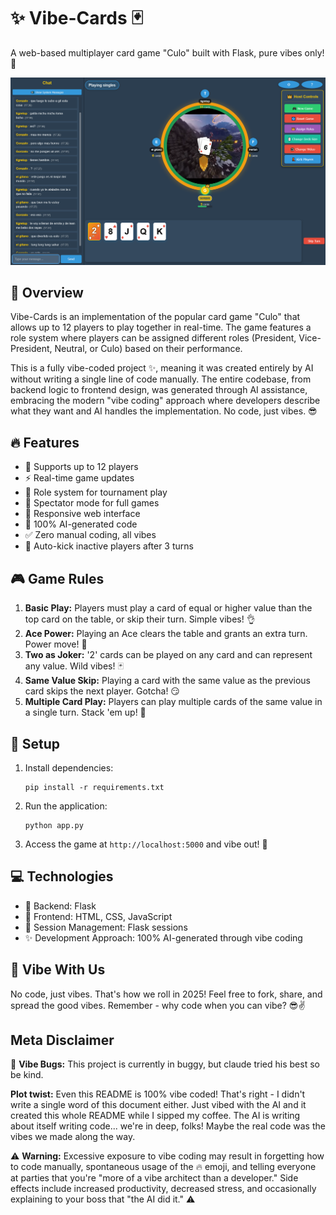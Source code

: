 # ✨ Vibe-Cards 🃏

A web-based multiplayer card game "Culo" built with Flask, pure vibes only! 💯

![Game Screenshot](screenshot.png)

## 🌟 Overview

Vibe-Cards is an implementation of the popular card game "Culo" that allows up to 12 players to play together in real-time. The game features a role system where players can be assigned different roles (President, Vice-President, Neutral, or Culo) based on their performance.

This is a fully vibe-coded project ✨, meaning it was created entirely by AI without writing a single line of code manually. The entire codebase, from backend logic to frontend design, was generated through AI assistance, embracing the modern "vibe coding" approach where developers describe what they want and AI handles the implementation. No code, just vibes. 😎

## 🔥 Features

- 👥 Supports up to 12 players
- ⚡ Real-time game updates
- 👑 Role system for tournament play
- 👀 Spectator mode for full games
- 📱 Responsive web interface
- 🤖 100% AI-generated code
- ✅ Zero manual coding, all vibes
- 🚫 Auto-kick inactive players after 3 turns

## 🎮 Game Rules

1. **Basic Play:** Players must play a card of equal or higher value than the top card on the table, or skip their turn. Simple vibes! 👌
2. **Ace Power:** Playing an Ace clears the table and grants an extra turn. Power move! 💪
3. **Two as Joker:** '2' cards can be played on any card and can represent any value. Wild vibes! 🃏
4. **Same Value Skip:** Playing a card with the same value as the previous card skips the next player. Gotcha! 😏
5. **Multiple Card Play:** Players can play multiple cards of the same value in a single turn. Stack 'em up! 🔄

## 🚀 Setup

1. Install dependencies:
   ```
   pip install -r requirements.txt
   ```

2. Run the application:
   ```
   python app.py
   ```

3. Access the game at `http://localhost:5000` and vibe out! 🎉

## 💻 Technologies

- 🐍 Backend: Flask
- 🎨 Frontend: HTML, CSS, JavaScript
- 🔐 Session Management: Flask sessions
- ✨ Development Approach: 100% AI-generated through vibe coding

## 🙌 Vibe With Us

No code, just vibes. That's how we roll in 2025! Feel free to fork, share, and spread the good vibes. Remember - why code when you can vibe? 😎✌️


## Meta Disclaimer
🐜 **Vibe Bugs:** This project is currently in buggy, but claude tried his best so be kind.

**Plot twist:** Even this README is 100% vibe coded! That's right - I didn't write a single word of this document either. Just vibed with the AI and it created this whole README while I sipped my coffee. The AI is writing about itself writing code... we're in deep, folks! Maybe the real code was the vibes we made along the way. 

⚠️ **Warning:** Excessive exposure to vibe coding may result in forgetting how to code manually, spontaneous usage of the 🔥 emoji, and telling everyone at parties that you're "more of a vibe architect than a developer." Side effects include increased productivity, decreased stress, and occasionally explaining to your boss that "the AI did it." ⚠️ 